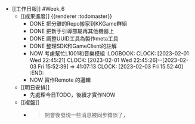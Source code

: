 - [[工作日報]] #Week_6
	- [[成果進度]] {{renderer :todomaster}}
		- DONE  把分離的Repo搬家到KKGame群組
		- DONE  把新手引導部屬再其他機器上
		- DONE 調整UUID工具為製作meta工具
		- DONE 整理SDK和GameClient的註解
		- NOW 考慮幫忙L1001和音樂模組
		  :LOGBOOK:
		  CLOCK: [2023-02-01 Wed 22:45:21]
		  CLOCK: [2023-02-01 Wed 22:45:26]--[2023-02-03 Fri 15:52:39] =>  41:07:13
		  CLOCK: [2023-02-03 Fri 15:52:40]
		  :END:
		- NOW 實作Remote 的邏輯
	- [[明日安排]]
		- 先處理今日TODO，後續才實作NOW
	- [[複盤]]
		- > 開會後發現一些消息被同步錯誤了，
